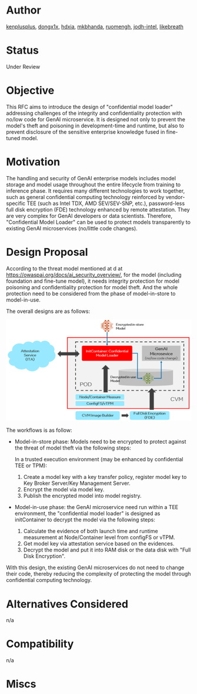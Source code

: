 # Author
[kenplusplus](https://github.com/kenplusplus), [dongx1x](https://github.com/dongx1x), [hdxia](https://github.com/hdxia), [mkbhanda](https://github.com/kenplusplus/opea-docs/commits?author=mkbhanda), [ruomengh](https://github.com/ruomengh), [jodh-intel](https://github.com/jodh-intel), [likebreath](https://github.com/likebreath)

# Status
Under Review

# Objective

This RFC aims to introduce the design of "confidential model loader" addressing challenges of the integrity and confidentiality
protection with no/low code for GenAI microservice. It is designed not only to prevent the model's theft and poisoning in
development-time and runtime, but also to prevent disclosure of the sensitive enterprise knowledge fused in fine-tuned
model.

# Motivation

The handling and security of GenAI enterprise models includes model storage and model usage throughout the entire lifecycle from training to inference phase. It requires many different technologies to work together, such as general confidential computing technology reinforced by vendor-specific TEE (such as Intel TDX, AMD SEV/SEV-SNP, etc.), password-less full disk encryption (FDE) technology enhanced by remote attestation. They are very complex for GenAI developers or data scientists. Therefore, "Confidential Model Loader" can be used to protect models transparently to existing GenAI microservices (no/little code changes).

# Design Proposal

According to the threat model mentioned at d at https://owaspai.org/docs/ai_security_overview/, for the model
(including foundation and fine-tune model), it needs integrity protection for model poisoning and
confidentiality protection for model theft. And the whole protection need to be considered from the phase of
model-in-store to model-in-use.

The overall designs are as follows:

![](./confidential_model_loader_architecture.png)

The workflows is as follow:

- Model-in-store phase: Models need to be encrypted to protect against the threat of model theft via the following steps:

  In a trusted execution environment (may be enhanced by confidential TEE or TPM):

  1. Create a model key with a key transfer policy, register model key to Key Broker Server/Key Management Server.
  2. Encrypt the model via model key.
  3. Publish the encrypted model into model registry.

- Model-in-use phase: the GenAI microservice need run within a TEE environment, the "confidential model loader"
is designed as initContainer to decrypt the model via the following steps:

  1. Calculate the evidence of both launch time and runtime measurement at Node/Container level from configFS or vTPM.
  2. Get model key via attestation service based on the evidences.
  3. Decrypt the model and put it into RAM disk or the data disk with "Full Disk Encryption".

With this design, the existing GenAI microservices do not need to change their code, thereby reducing the complexity
of protecting the model through confidential computing technology.

# Alternatives Considered
n/a

# Compatibility
n/a

# Miscs


